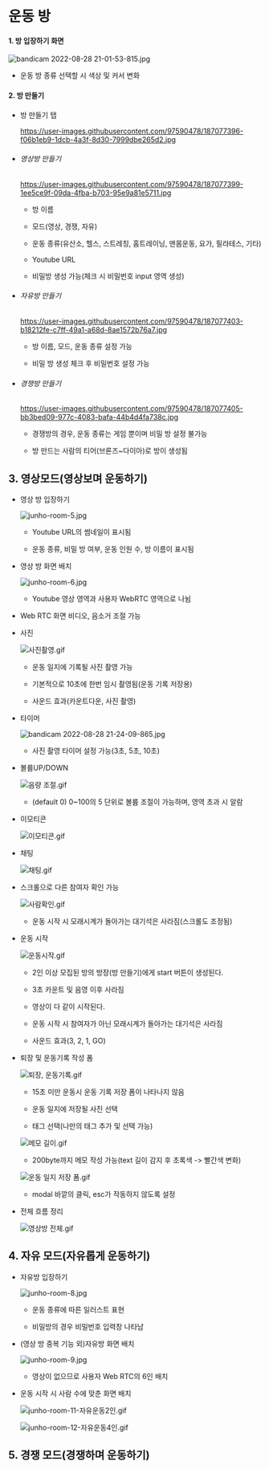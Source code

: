 # 운동 방

#### 1. 방 입장하기 화면

![bandicam 2022-08-28 21-01-53-815.jpg](C:\Users\nak36\Desktop\반디캠\bandicam%202022-08-28%2021-01-53-815.jpg)

* 운동 방 종류 선택할 시 색상 및 커서 변화

#### 2. 방 만들기

* 방 만들기 탭
  
  https://user-images.githubusercontent.com/97590478/187077396-f06b1eb9-1dcb-4a3f-8d30-7999dbe265d2.jpg

* ###### 영상방 만들기
  
  https://user-images.githubusercontent.com/97590478/187077399-1ee5ce9f-09da-4fba-b703-95e9a81e5711.jpg
  
  * 방 이름
  
  * 모드(영상, 경쟁, 자유)
  
  * 운동 종류(유산소, 헬스, 스트레칭, 홈트레이닝, 맨몸운동, 요가, 필라테스, 기타)
  
  * Youtube URL
  
  * 비밀방 생성 가능(체크 시 비밀번호 input 영역 생성)

* ###### 자유방 만들기
  
  https://user-images.githubusercontent.com/97590478/187077403-b18212fe-c7ff-49a1-a68d-8ae1572b76a7.jpg
  
  * 방 이름, 모드, 운동 종류 설정 가능
  
  * 비밀 방 생성 체크 후 비밀번호 설정 가능

* ###### 경쟁방 만들기
  
  https://user-images.githubusercontent.com/97590478/187077405-bb3bed09-977c-4083-bafa-44b4d4fa738c.jpg
  
  * 경쟁방의 경우, 운동 종류는 게임 뿐이며 비밀 방 설정 불가능
  
  * 방 만드는 사람의 티어(브론즈~다이아)로 방이 생성됨

## 3. 영상모드(영상보며 운동하기)

- 영상 방 입장하기
  
  ![junho-room-5.jpg](C:\Users\nak36\SSAFY_7th_LEEJUNHO\3.%202학기\01.%20공통프로젝트\오운완\owo\asset\사진\junho-room-5.jpg)
  
  * Youtube URL의 썸네일이 표시됨
  
  * 운동 종류, 비밀 방 여부, 운동 인원 수, 방 이름이 표시됨
* 영상 방 화면 배치
  
  ![junho-room-6.jpg](C:\Users\nak36\SSAFY_7th_LEEJUNHO\3.%202학기\01.%20공통프로젝트\오운완\owo\asset\사진\junho-room-6.jpg)
  
  * Youtube 영상 영역과 사용자 WebRTC 영역으로 나뉨

* Web RTC 화면 비디오, 음소거 조절 가능

* 사진
  
  ![사진촬영.gif](C:\Users\nak36\SSAFY_7th_LEEJUNHO\3.%202학기\01.%20공통프로젝트\오운완\owo\asset\사진촬영.gif)
  
  * 운동 일지에 기록될 사진 촬영 가능
  
  * 기본적으로 10초에 한번 임시 촬영됨(운동 기록 저장용)
  
  * 사운드 효과(카운트다운, 사진 촬영)

* 타이머
  
  ![bandicam 2022-08-28 21-24-09-865.jpg](C:\Users\nak36\Desktop\반디캠\bandicam%202022-08-28%2021-24-09-865.jpg)
  
  * 사진 촬영 타이머 설정 가능(3초, 5초, 10초)

* 볼륨UP/DOWN
  
  ![음량 조절.gif](C:\Users\nak36\SSAFY_7th_LEEJUNHO\3.%202학기\01.%20공통프로젝트\오운완\owo\asset\음량%20조절.gif)
  
  * (default 0) 0~100의 5 단위로 볼륨 조절이 가능하며, 영역 초과 시 알람

* 이모티콘
  
  ![이모티콘.gif](C:\Users\nak36\SSAFY_7th_LEEJUNHO\3.%202학기\01.%20공통프로젝트\오운완\owo\asset\이모티콘.gif)

* 채팅
  
  ![채팅.gif](C:\Users\nak36\SSAFY_7th_LEEJUNHO\3.%202학기\01.%20공통프로젝트\오운완\owo\asset\채팅.gif)

* 스크롤으로 다른 참여자 확인 가능
  
  ![사람확인.gif](C:\Users\nak36\SSAFY_7th_LEEJUNHO\3.%202학기\01.%20공통프로젝트\오운완\owo\asset\사람확인.gif)
  
  * 운동 시작 시 모래시계가 돌아가는 대기석은 사라짐(스크롤도 조정됨)
- 운동 시작
  
  ![운동시작.gif](C:\Users\nak36\SSAFY_7th_LEEJUNHO\3.%202학기\01.%20공통프로젝트\오운완\owo\asset\운동시작.gif)
  
  * 2인 이상 모집된 방의 방장(방 만들기)에게 start 버튼이 생성된다.
  
  * 3초 카운트 및 음영 이후 사라짐
  
  * 영상이 다 같이 시작된다.
  
  * 운동 시작 시 참여자가 아닌 모래시계가 돌아가는 대기석은 사라짐
  
  * 사운드 효과(3, 2, 1, GO)
* 퇴장 및 운동기록 작성 폼
  
  ![퇴장, 운동기록.gif](C:\Users\nak36\SSAFY_7th_LEEJUNHO\3.%202학기\01.%20공통프로젝트\오운완\owo\asset\퇴장,%20운동기록.gif)
  
  * 15초 미만 운동시 운동 기록 저장 폼이 나타나지 않음
  
  * 운동 일지에 저장될 사진 선택
  
  * 태그 선택(나만의 태그 추가 및 선택 가능)
  
  ![메모 길이.gif](C:\Users\nak36\SSAFY_7th_LEEJUNHO\3.%202학기\01.%20공통프로젝트\오운완\owo\asset\메모%20길이.gif)
  
  * 200byte까지 메모 작성 가능(text 길이 감지 후 초록색 -> 빨간색 변화)
  
  ![운동 일지 저장 폼.gif](C:\Users\nak36\SSAFY_7th_LEEJUNHO\3.%202학기\01.%20공통프로젝트\오운완\owo\asset\운동%20일지%20저장%20폼.gif)
  
  * modal 바깥의 클릭, esc가 작동하지 않도록 설정

* 전체 흐름 정리
  
  ![영상방 전체.gif](C:\Users\nak36\SSAFY_7th_LEEJUNHO\3.%202학기\01.%20공통프로젝트\오운완\owo\asset\영상방%20전체.gif)

## 4. 자유 모드(자유롭게 운동하기)

* 자유방 입장하기
  
  ![junho-room-8.jpg](C:\Users\nak36\SSAFY_7th_LEEJUNHO\3.%202학기\01.%20공통프로젝트\오운완\owo\asset\사진\junho-room-8.jpg)
  
  * 운동 종류에 따른 일러스트 표현
  
  * 비밀방의 경우 비밀번호 입력창 나타남

* (영상 방 중복 기능 외)자유방 화면 배치
  
  ![junho-room-9.jpg](C:\Users\nak36\SSAFY_7th_LEEJUNHO\3.%202학기\01.%20공통프로젝트\오운완\owo\asset\사진\junho-room-9.jpg)
  
  - 영상이 없으므로 사용자 Web RTC의 6인 배치
- 운동 시작 시 사람 수에 맞춘 화면 배치
  
  ![junho-room-11-자유운동2인.gif](C:\Users\nak36\SSAFY_7th_LEEJUNHO\3.%202학기\01.%20공통프로젝트\오운완\owo\asset\짤\junho-room-11-자유운동2인.gif)
  
  ![junho-room-12-자유운동4인.gif](C:\Users\nak36\SSAFY_7th_LEEJUNHO\3.%202학기\01.%20공통프로젝트\오운완\owo\asset\짤\junho-room-12-자유운동4인.gif)

## 5. 경쟁 모드(경쟁하며 운동하기)
